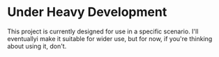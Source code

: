 # Under Heavy Development

This project is currently designed for use in a specific scenario. I'll eventuallyi make it suitable for wider use, but for now, if you're thinking about using it, don't.
